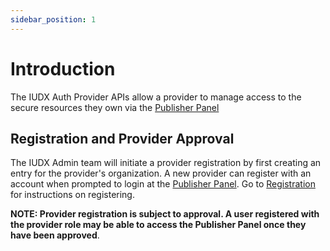 ```yaml
---
sidebar_position: 1
---
```


# Introduction

The IUDX Auth Provider APIs allow a provider to manage access to the secure resources they own via the [Publisher Panel](https://publisher.iudx.org.in)

## Registration and Provider Approval

The IUDX Admin team will initiate a provider registration by first creating an entry for the provider's organization. A new provider can register with an account when prompted to login at the [Publisher Panel](https://publisher.iudx.org.in). Go to [Registration](../registration.md) for instructions on registering.

**NOTE: Provider registration is subject to approval. A user registered with the provider role may be able to access the Publisher Panel once they have been approved**. 


